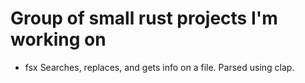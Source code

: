# Group of small rust projects I'm working on

- fsx
  Searches, replaces, and gets info on a file. Parsed using clap.

